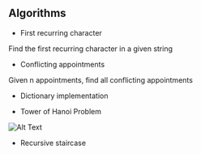 
## Algorithms

- First recurring character

Find the first recurring character in a given string

- Conflicting appointments

Given n appointments, find all conflicting appointments

- Dictionary implementation

- Tower of Hanoi Problem

![Alt Text](https://upload.wikimedia.org/wikipedia/commons/6/60/Tower_of_Hanoi_4.gif)

- Recursive staircase
